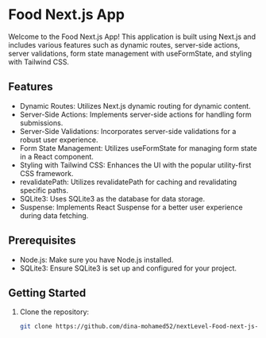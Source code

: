 # Food Next.js App

Welcome to the Food Next.js App! This application is built using Next.js and includes various features such as dynamic routes, server-side actions, server validations, form state management with useFormState, and styling with Tailwind CSS.

## Features

- Dynamic Routes: Utilizes Next.js dynamic routing for dynamic content.
- Server-Side Actions: Implements server-side actions for handling form submissions.
- Server-Side Validations: Incorporates server-side validations for a robust user experience.
- Form State Management: Utilizes useFormState for managing form state in a React component.
- Styling with Tailwind CSS: Enhances the UI with the popular utility-first CSS framework.
- revalidatePath: Utilizes revalidatePath for caching and revalidating specific paths.
- SQLite3: Uses SQLite3 as the database for data storage.
- Suspense: Implements React Suspense for a better user experience during data fetching.

## Prerequisites

- Node.js: Make sure you have Node.js installed.
- SQLite3: Ensure SQLite3 is set up and configured for your project.

## Getting Started

1. Clone the repository:

   ```bash
   git clone https://github.com/dina-mohamed52/nextLevel-Food-next-js-
